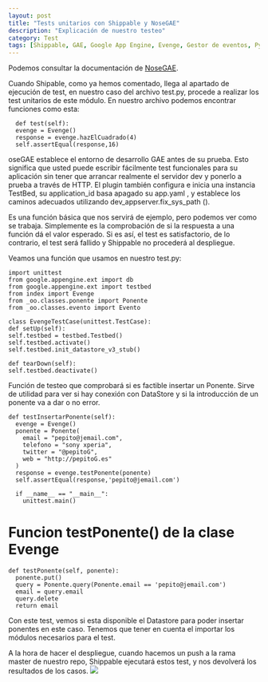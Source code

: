 ```yaml
---
layout: post
title: "Tests unitarios con Shippable y NoseGAE"
description: "Explicación de nuestro testeo"
category: Test
tags: [Shippable, GAE, Google App Engine, Evenge, Gestor de eventos, Python]
---
```

  
Podemos consultar la documentación de [NoseGAE](https://github.com/Trii/NoseGAE).

Cuando Shipable, como ya hemos comentado, llega al apartado de ejecución de test, en nuestro caso del archivo test.py, procede a realizar los test unitarios de este módulo.
En nuestro archivo podemos encontrar funciones como esta:

      def test(self):
      evenge = Evenge()
      response = evenge.hazElCuadrado(4)
      self.assertEqual(response,16)

oseGAE establece el entorno de desarrollo GAE antes de su prueba.
Esto significa que usted puede escribir fácilmente test funcionales para su aplicación sin tener que arrancar realmente el servidor dev y ponerlo a prueba a través de HTTP.
El plugin también configura e inicia una instancia TestBed, su application_id basa apagado su app.yaml , y establece los caminos adecuados utilizando dev_appserver.fix_sys_path ().

Es una función básica que nos servirá de ejemplo, pero podemos ver como se trabaja.
Simplemente es la comprobación de si la respuesta a una función dá el valor esperado.
Si es así, el test es satisfactorio, de lo contrario, el test será fallido y Shippable no procederá al despliegue.

Veamos una función que usamos en nuestro test.py:

    import unittest
    from google.appengine.ext import db
    from google.appengine.ext import testbed
    from index import Evenge
    from _oo.classes.ponente import Ponente
    from _oo.classes.evento import Evento

    class EvengeTestCase(unittest.TestCase):
    def setUp(self):
    self.testbed = testbed.Testbed()
    self.testbed.activate()
    self.testbed.init_datastore_v3_stub()

    def tearDown(self):
    self.testbed.deactivate()


  Función de testeo que comprobará si es factible insertar un Ponente.
  Sirve de utilidad para ver si hay conexión con DataStore y si la introducción de un ponente va a dar o no error.

    def testInsertarPonente(self):
      evenge = Evenge()
      ponente = Ponente(
        email = "pepito@jemail.com",
        telefono = "sony xperia",
        twitter = "@pepitoG",
        web = "http://pepitoG.es"
      )
      response = evenge.testPonente(ponente)
      self.assertEqual(response,'pepito@jemail.com')

      if __name__ == "__main__":
        unittest.main()



# Funcion testPonente() de la clase Evenge

    def testPonente(self, ponente):
      ponente.put()
      query = Ponente.query(Ponente.email == 'pepito@jemail.com')
      email = query.email
      query.delete
      return email


Con este test, vemos si esta disponible el Datastore para poder insertar ponentes en este caso.
Tenemos que tener en cuenta el importar los módulos necesarios para el test.

A la hora de hacer el despliegue, cuando hacemos un push a la rama master de nuestro repo, Shippable ejecutará estos test, y nos devolverá los resultados de los casos.
![](http://i58.tinypic.com/vwtp2x.png)
